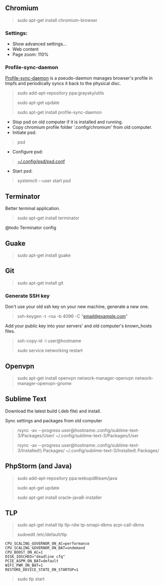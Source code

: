 ## Chromium
> sudo apt-get install chromium-browser

### Settings:

- Show advanced settings...
- Web content
- Page zoom: 110%

### Profile-sync-daemon
[Profile-sync-daemon](https://github.com/graysky2/profile-sync-daemon) is a pseudo-daemon manages browser's profile in
tmpfs and periodically syncs it back to the physical disc.

> sudo add-apt-repository ppa:graysky/utils
>
> sudo apt-get update
>
> sudo apt-get install profile-sync-daemon

- Stop psd on old computer if it is installed and running.
- Copy chromium profile folder '.config/chromium' from old computer.
- Initiate psd:
> psd

- Configure psd:
> [~/.config/psd/psd.conf](home/user/.config/psd/psd.conf)

- Start psd:
> systemctl --user start psd

## Terminator
Better terminal application.
> sudo apt-get install terminator

@todo Terminator config

## Guake
> sudo apt-get install guake

## Git
> sudo apt-get install git

### Generate SSH key
Don't use your old ssh key on your new machine, generate a new one.

> ssh-keygen -t -rsa -b 4096 -C "email@example.com"

Add your public key into your servers' and old computer's known_hosts files.
> ssh-copy-id -i user@hostname
>
> sudo service networking restart

## Openvpn
> sudo apt-get install openvpn network-manager-openvpn network-manager-openvpn-gnome

## Sublime Text
Download the latest build (.deb file) and install.

Sync settings and packages from old computer
> rsync -av --progress user@hostname:.config/sublime-text-3/Packages/User/ ~/.config/sublime-text-3/Packages/User
>
> rsync -av --progress user@hostname:.config/sublime-text-3/Installed\\\ Packages/ ~/.config/sublime-text-3/Installed\ Packages/

## PhpStorm (and Java)
> sudo add-apt-repository ppa:webupd8team/java
>
> sudo apt-get update
>
> sudo apt-get install oracle-java8-installer

## TLP
> sudo apt-get install tlp tlp-rdw tp-smapi-dkms acpi-call-dkms
>
> sudoedit /etc/default/tlp
```
CPU_SCALING_GOVERNOR_ON_AC=performance
CPU_SCALING_GOVERNOR_ON_BAT=ondemand
CPU_BOOST_ON_AC=1
DISK_IOSCHED="deadline cfq"
PCIE_ASPM_ON_BAT=default
WIFI_PWR_ON_BAT=1
RESTORE_DEVICE_STATE_ON_STARTUP=1
```
> sudo tlp start

